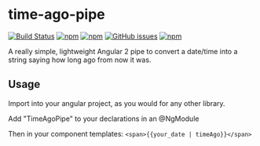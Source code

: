 # time-ago-pipe
[![Build Status](https://travis-ci.org/AndrewPoyntz/time-ago-pipe.svg?branch=master)](https://travis-ci.org/AndrewPoyntz/time-ago-pipe) [![npm](https://img.shields.io/npm/v/time-ago-pipe.svg)]() [![npm](https://img.shields.io/npm/dt/time-ago-pipe.svg?maxAge=2592000)]() [![GitHub issues](https://img.shields.io/github/issues/AndrewPoyntz/time-ago-pipe.svg?maxAge=2592000?style=plastic)]() [![npm](https://img.shields.io/npm/l/time-ago-pipe.svg?maxAge=2592000?style=plastic)]()


A really simple, lightweight Angular 2 pipe to convert a date/time into a string saying how long ago from now it was.

## Usage

Import into your angular project, as you would for any other library.

Add "TimeAgoPipe" to your declarations in an @NgModule

Then in your component templates:
```<span>{{your_date | timeAgo}}</span>```